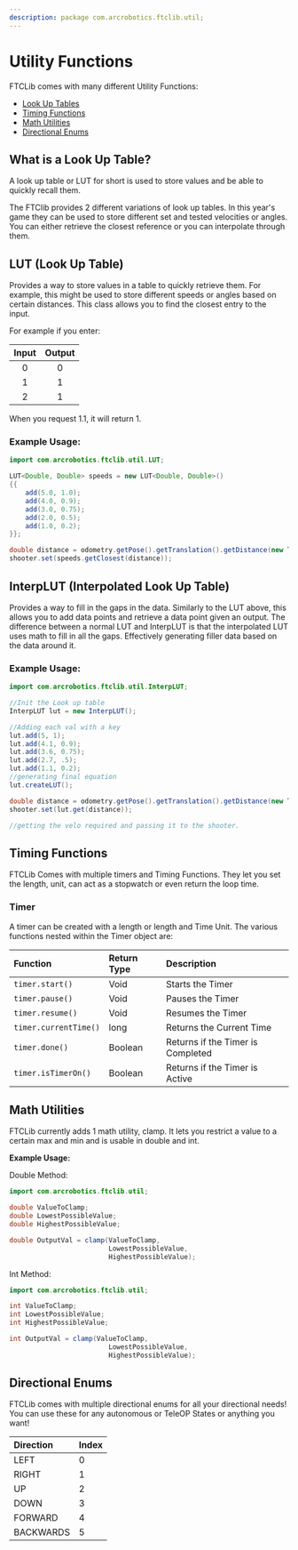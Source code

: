 ```yaml
---
description: package com.arcrobotics.ftclib.util;
---
```


# Utility Functions

FTCLib comes with many different Utility Functions:

* [Look Up Tables](https://docs.ftclib.org/ftclib/v/v1.1.0/features/util#what-is-a-look-up-table)
* [Timing Functions](https://docs.ftclib.org/ftclib/v/v1.1.0/features/util#timing-functions)
* [Math Utilities](https://docs.ftclib.org/ftclib/v/v1.1.0/features/util#math-utilities)
* [Directional Enums](https://docs.ftclib.org/ftclib/v/v1.1.0/features/util#directional-enums)

## What is a Look Up Table?

A look up table or LUT for short is used to store values and be able to quickly recall them.

The FTClib provides 2 different variations of look up tables. In this year's game they can be used to store different set and tested velocities or angles. You can either retrieve the closest reference or you can interpolate through them.

## LUT \(Look Up Table\)

Provides a way to store values in a table to quickly retrieve them. For example, this might be used to store different speeds or angles based on certain distances. This class allows you to find the closest entry to the input. 

For example if you enter:

| Input | Output |
| :---: | :---: |
| 0 | 0 |
| 1 | 1 |
| 2 | 1 |

When you request 1.1, it will return 1.

### Example Usage:

```java
import com.arcrobotics.ftclib.util.LUT;

LUT<Double, Double> speeds = new LUT<Double, Double>()
{{
    add(5.0, 1.0);
    add(4.0, 0.9);
    add(3.0, 0.75);
    add(2.0, 0.5);
    add(1.0, 0.2);
}};

double distance = odometry.getPose().getTranslation().getDistance(new Translation2d(5, 10));
shooter.set(speeds.getClosest(distance));
```

## InterpLUT \(Interpolated Look Up Table\)

Provides a way to fill in the gaps in the data. Similarly to the LUT above, this allows you to add data points and retrieve a data point given an output. The difference between a normal LUT and InterpLUT is that the interpolated LUT uses math to fill in all the gaps. Effectively generating filler data based on the data around it.

### Example Usage:

```java
import com.arcrobotics.ftclib.util.InterpLUT;

//Init the Look up table
InterpLUT lut = new InterpLUT();

//Adding each val with a key
lut.add(5, 1);
lut.add(4.1, 0.9);
lut.add(3.6, 0.75);
lut.add(2.7, .5);
lut.add(1.1, 0.2);
//generating final equation
lut.createLUT();

double distance = odometry.getPose().getTranslation().getDistance(new Translation2d(5, 10));
shooter.set(lut.get(distance));

//getting the velo required and passing it to the shooter.
```

## Timing Functions

FTCLib Comes with multiple timers and Timing Functions. They let you set the length, unit, can act as a stopwatch or even return the loop time.

### Timer

A timer can be created with a length or length and Time Unit. The various functions nested within the Timer object are: 

| Function | Return Type | Description |
| :--- | :--- | :--- |
| `timer.start()` | Void | Starts the Timer |
| `timer.pause()` | Void | Pauses the Timer |
| `timer.resume()` | Void | Resumes the Timer |
| `timer.currentTime()` | long | Returns the Current Time |
| `timer.done()` | Boolean | Returns if the Timer is Completed |
| `timer.isTimerOn()` | Boolean | Returns if the Timer is Active |

## Math Utilities

FTCLib currently adds 1 math utility, clamp. It lets you restrict a value to a certain max and min and is usable in double and int. 

**Example Usage:** 

Double Method:

```java
import com.arcrobotics.ftclib.util;

double ValueToClamp;
double LowestPossibleValue;
double HighestPossibleValue;

double OutputVal = clamp(ValueToClamp,
                         LowestPossibleValue,
                         HighestPossibleValue);
```

Int Method:

```java
import com.arcrobotics.ftclib.util;

int ValueToClamp;
int LowestPossibleValue;
int HighestPossibleValue;

int OutputVal = clamp(ValueToClamp,
                         LowestPossibleValue,
                         HighestPossibleValue);
```

## Directional Enums

FTCLib comes with multiple directional enums for all your directional needs! You can use these for any autonomous or TeleOP States or anything you want!

| Direction | Index |
| :--- | :--- |
| LEFT | 0 |
| RIGHT | 1 |
| UP | 2 |
| DOWN | 3 |
| FORWARD | 4 |
| BACKWARDS | 5 |

